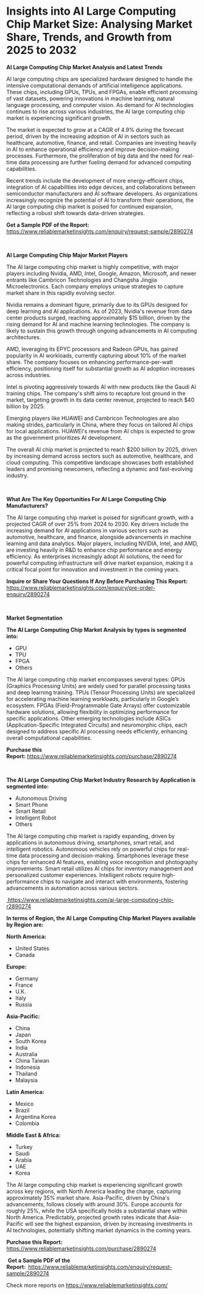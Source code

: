 <p><h1>Insights into AI Large Computing Chip Market Size: Analysing Market Share, Trends, and Growth from 2025 to 2032</h1></p><p><strong>AI Large Computing Chip Market Analysis and Latest Trends</strong></p>
<p><p>AI large computing chips are specialized hardware designed to handle the intensive computational demands of artificial intelligence applications. These chips, including GPUs, TPUs, and FPGAs, enable efficient processing of vast datasets, powering innovations in machine learning, natural language processing, and computer vision. As demand for AI technologies continues to rise across various industries, the AI large computing chip market is experiencing significant growth.</p><p>The market is expected to grow at a CAGR of 4.9% during the forecast period, driven by the increasing adoption of AI in sectors such as healthcare, automotive, finance, and retail. Companies are investing heavily in AI to enhance operational efficiency and improve decision-making processes. Furthermore, the proliferation of big data and the need for real-time data processing are further fueling demand for advanced computing capabilities.</p><p>Recent trends include the development of more energy-efficient chips, integration of AI capabilities into edge devices, and collaborations between semiconductor manufacturers and AI software developers. As organizations increasingly recognize the potential of AI to transform their operations, the AI large computing chip market is poised for continued expansion, reflecting a robust shift towards data-driven strategies.</p></p>
<p><strong>Get a Sample PDF of the Report:&nbsp;</strong> <a href="https://www.reliablemarketinsights.com/enquiry/request-sample/2890274?utm_campaign=3191&utm_medium=2&utm_source=Github&utm_content=ia&utm_term=14032025&utm_id=ai-large-computing-chip">https://www.reliablemarketinsights.com/enquiry/request-sample/2890274</a></p>
<p>&nbsp;</p>
<p><strong>AI Large Computing Chip Major Market Players</strong></p>
<p><p>The AI large computing chip market is highly competitive, with major players including Nvidia, AMD, Intel, Google, Amazon, Microsoft, and newer entrants like Cambricon Technologies and Changsha Jingjia Microelectronics. Each company employs unique strategies to capture market share in this rapidly evolving sector.</p><p>Nvidia remains a dominant figure, primarily due to its GPUs designed for deep learning and AI applications. As of 2023, Nvidia's revenue from data center products surged, reaching approximately $15 billion, driven by the rising demand for AI and machine learning technologies. The company is likely to sustain this growth through ongoing advancements in AI computing architectures.</p><p>AMD, leveraging its EPYC processors and Radeon GPUs, has gained popularity in AI workloads, currently capturing about 10% of the market share. The company focuses on enhancing performance-per-watt efficiency, positioning itself for substantial growth as AI adoption increases across industries.</p><p>Intel is pivoting aggressively towards AI with new products like the Gaudi AI training chips. The company's shift aims to recapture lost ground in the market, targeting growth in its data center revenue, projected to reach $40 billion by 2025.</p><p>Emerging players like HUAWEI and Cambricon Technologies are also making strides, particularly in China, where they focus on tailored AI chips for local applications. HUAWEI's revenue from AI chips is expected to grow as the government prioritizes AI development.</p><p>The overall AI chip market is projected to reach $200 billion by 2025, driven by increasing demand across sectors such as automotive, healthcare, and cloud computing. This competitive landscape showcases both established leaders and promising newcomers, reflecting a dynamic and fast-evolving industry.</p></p>
<p>&nbsp;</p>
<p><strong>What Are The Key Opportunities For AI Large Computing Chip Manufacturers?</strong></p>
<p><p>The AI large computing chip market is poised for significant growth, with a projected CAGR of over 25% from 2024 to 2030. Key drivers include the increasing demand for AI applications in various sectors such as automotive, healthcare, and finance, alongside advancements in machine learning and data analytics. Major players, including NVIDIA, Intel, and AMD, are investing heavily in R&D to enhance chip performance and energy efficiency. As enterprises increasingly adopt AI solutions, the need for powerful computing infrastructure will drive market expansion, making it a critical focal point for innovation and investment in the coming years.</p></p>
<p><strong>Inquire or Share Your Questions If Any Before Purchasing This Report:</strong> <a href="https://www.reliablemarketinsights.com/enquiry/pre-order-enquiry/2890274?utm_campaign=3191&utm_medium=2&utm_source=Github&utm_content=ia&utm_term=14032025&utm_id=ai-large-computing-chip">https://www.reliablemarketinsights.com/enquiry/pre-order-enquiry/2890274</a></p>
<p>&nbsp;</p>
<p><strong>Market Segmentation</strong></p>
<p><strong>The AI Large Computing Chip Market Analysis by types is segmented into:</strong></p>
<p><ul><li>GPU</li><li>TPU</li><li>FPGA</li><li>Others</li></ul></p>
<p><p>The AI large computing chip market encompasses several types: GPUs (Graphics Processing Units) are widely used for parallel processing tasks and deep learning training. TPUs (Tensor Processing Units) are specialized for accelerating machine learning workloads, particularly in Google’s ecosystem. FPGAs (Field-Programmable Gate Arrays) offer customizable hardware solutions, allowing flexibility in optimizing performance for specific applications. Other emerging technologies include ASICs (Application-Specific Integrated Circuits) and neuromorphic chips, each designed to address specific AI processing needs efficiently, enhancing overall computational capabilities.</p></p>
<p><strong>Purchase this Report:&nbsp;</strong><a href="https://www.reliablemarketinsights.com/purchase/2890274?utm_campaign=3191&utm_medium=2&utm_source=Github&utm_content=ia&utm_term=14032025&utm_id=ai-large-computing-chip">https://www.reliablemarketinsights.com/purchase/2890274</a></p>
<p>&nbsp;</p>
<p><strong>The AI Large Computing Chip Market Industry Research by Application is segmented into:</strong></p>
<p><ul><li>Autonomous Driving</li><li>Smart Phone</li><li>Smart Retail</li><li>Intelligent Robot</li><li>Others</li></ul></p>
<p><p>The AI large computing chip market is rapidly expanding, driven by applications in autonomous driving, smartphones, smart retail, and intelligent robotics. Autonomous vehicles rely on powerful chips for real-time data processing and decision-making. Smartphones leverage these chips for enhanced AI features, enabling voice recognition and photography improvements. Smart retail utilizes AI chips for inventory management and personalized customer experiences. Intelligent robots require high-performance chips to navigate and interact with environments, fostering advancements in automation across various sectors.</p></p>
<p><a href="https://www.reliablemarketinsights.com/ai-large-computing-chip-r2890274?utm_campaign=3191&utm_medium=2&utm_source=Github&utm_content=ia&utm_term=14032025&utm_id=ai-large-computing-chip">&nbsp;https://www.reliablemarketinsights.com/ai-large-computing-chip-r2890274</a></p>
<p><strong>In terms of Region, the AI Large Computing Chip Market Players available by Region are:</strong></p>
<p>
    <p> <strong> North America: </strong>
        <ul>
            <li>United States</li>
            <li>Canada</li>
        </ul>
        </p> 
    <p> <strong> Europe: </strong>
        <ul>
            <li>Germany</li>
            <li>France</li>
            <li>U.K.</li>
            <li>Italy</li>
            <li>Russia</li>
        </ul>
        </p> 
    <p> <strong> Asia-Pacific: </strong>
        <ul>
            <li>China</li>
            <li>Japan</li>
            <li>South Korea</li>
            <li>India</li>
            <li>Australia</li>
            <li>China Taiwan</li>
            <li>Indonesia</li>
            <li>Thailand</li>
            <li>Malaysia</li>
        </ul>
        </p> 
    <p> <strong> Latin America: </strong>
        <ul>
            <li>Mexico</li>
            <li>Brazil</li>
            <li>Argentina Korea</li>
            <li>Colombia</li>
        </ul>
        </p> 
    <p> <strong> Middle East & Africa: </strong>
        <ul>
            <li>Turkey</li>
            <li>Saudi</li>
            <li>Arabia</li>
            <li>UAE</li>
            <li>Korea</li>
        </ul>
    </p>
    </p>
<p><p>The AI large computing chip market is experiencing significant growth across key regions, with North America leading the charge, capturing approximately 35% market share. Asia-Pacific, driven by China's advancements, follows closely with around 30%. Europe accounts for roughly 25%, while the USA specifically holds a substantial share within North America. Predictably, projected growth rates indicate that Asia-Pacific will see the highest expansion, driven by increasing investments in AI technologies, potentially shifting market dynamics in the coming years.</p></p>
<p><strong>Purchase this Report: </strong><a href="https://www.reliablemarketinsights.com/purchase/2890274?utm_campaign=3191&utm_medium=2&utm_source=Github&utm_content=ia&utm_term=14032025&utm_id=ai-large-computing-chip">https://www.reliablemarketinsights.com/purchase/2890274</a></p>
<p>&nbsp;<strong>Get a Sample PDF of the Report:&nbsp;&nbsp;</strong><a href="https://www.reliablemarketinsights.com/enquiry/request-sample/2890274?utm_campaign=3191&utm_medium=2&utm_source=Github&utm_content=ia&utm_term=14032025&utm_id=ai-large-computing-chip">https://www.reliablemarketinsights.com/enquiry/request-sample/2890274</a></p>
<p><strong></strong></p>
<p>Check more reports on <a href="https://www.reliablemarketinsights.com/?utm_campaign=3191&utm_medium=2&utm_source=Github&utm_content=ia&utm_term=14032025&utm_id=ai-large-computing-chip">https://www.reliablemarketinsights.com/</a></p>
